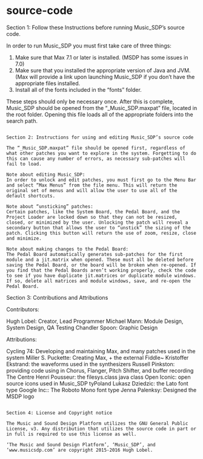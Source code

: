 # source-code

Section 1: Follow these Instructions before running Music_SDP’s source code.

In order to run Music_SDP you must first take care of three things:

1. Make sure that Max 7.1 or later is installed. (MSDP has some issues in 7.0)
2. Make sure that you installed the appropriate version of Java and JVM. (Max will provide a link upon launching Music_SDP if you don’t have the appropriate files installed.
3. Install all of the fonts included in the “fonts” folder.

These steps should only be necessary once. After this is complete, Music_SDP should be opened from the “_Music_SDP.maxpat” file, located in the root folder. Opening this file loads all of the appropriate folders into the search path. 

~~~~~~~~~~~~~~~~~~~~~~~~~~~~~~~~~~~~~~~~~~~~~~~~~~~~~~~~~~~~~~~~~~~~~~~~

Section 2: Instructions for using and editing Music_SDP’s source code

The “_Music_SDP.maxpat” file should be opened first, regardless of what other patches you want to explore in the system. Forgetting to do this can cause any number of errors, as necessary sub-patches will fail to load.

Note about editing Music_SDP:
In order to unlock and edit patches, you must first go to the Menu Bar and select “Max Menus” from the file menu. This will return the original set of menus and will allow the user to use all of the default shortcuts.

Note about “unsticking” patches:
Certain patches, like the System Board, the Pedal Board, and the Project Loader are locked down so that they can not be resized, closed, or minimized by the user. Unlocking the patch will reveal a secondary button that allows the user to “unstick” the sizing of the patch. Clicking this button will return the use of zoom, resize, close and minimize.

Note about making changes to the Pedal Board:
The Pedal Board automatically generates sub-patches for the first module and a jit.matrix when opened. These must all be deleted before saving the Pedal Board, or the board will be broken when re-opened. If you find that the Pedal Boards aren’t working properly, check the code to see if you have duplicate jit.matrices or duplicate module windows. If so, delete all matrices and module windows, save, and re-open the Pedal Board.

~~~~~~~~~~~~~~~~~~~~~~~~~~~~~~~~~~~~~~~~~~~~~~~~~~~~~~~~~~~~~~~~~~~~~~~~

Section 3: Contributions and Attributions

Contributors:

Hugh Lobel: Creator, Lead Programmer
Michael Mann: Module Design, System Design, QA Testing
Chandler Spoon: Graphic Design

Attributions:

Cycling 74: Developing and maintaining Max, and many patches used in the system
Miller S. Puckette: Creating Max, + the external Fiddle~
Kristoffer Ekstrand: the waveforms used in the synthesizers
Russell Pinkston: providing code using in Chorus, Flanger, Pitch Shifter, and buffer recording
The Centre Henri Pousseur: the filesys.class java class
Open Iconic: open source icons used in Music_SDP
tyPoland Lukasz Dziedzic: the Lato font type
Google Inc:: The Roboto Mono font type
Jenna Palenksy: Designed the MSDP logo

~~~~~~~~~~~~~~~~~~~~~~~~~~~~~~~~~~~~~~~~~~~~~~~~~~~~~~~~~~~~~~~~~~~~~~~~

Section 4: License and Copyright notice

The Music and Sound Design Platform utilizes the GNU General Public License, v3. Any distribution that utilizes the source code in part or in full is required to use this license as well.
 
‘The Music and Sound Design Platform’, ‘Music_SDP’, and ‘www.musicsdp.com’ are copyright 2015-2016 Hugh Lobel.

